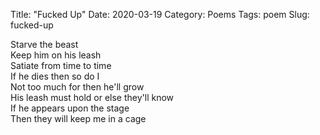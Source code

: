 Title: "Fucked Up"
Date: 2020-03-19
Category: Poems
Tags: poem
Slug: fucked-up

Starve the beast  
Keep him on his leash  
Satiate from time to time  
If he dies then so do I  
Not too much for then he'll grow  
His leash must hold or else they'll know  
If he appears upon the stage  
Then they will keep me in a cage  
